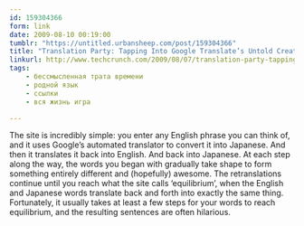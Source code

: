```yaml
---
id: 159304366
form: link
date: 2009-08-10 00:19:00
tumblr: "https://untitled.urbansheep.com/post/159304366"
title: "Translation Party: Tapping Into Google Translate’s Untold Creative Genius - TechCrunch"
linkurl: http://www.techcrunch.com/2009/08/07/translation-party-tapping-into-google-translates-untold-creative-genius/
tags:
    - бессмысленная трата времени
    - родной язык
    - ссылки
    - вся жизнь игра

---
```

<p>The site is incredibly simple: you enter any English phrase you can think of, and it uses Google’s automated translator to convert it into Japanese. And then it translates it back into English. And back into Japanese. At each step along the way, the words you began with gradually take shape to form something entirely different and (hopefully) awesome. The retranslations continue until you reach what the site calls ‘equilibrium’, when the English and Japanese words translate back and forth into exactly the same thing. Fortunately, it usually takes at least a few steps for your words to reach equilibrium, and the resulting sentences are often hilarious.</p>
